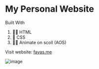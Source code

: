 # My Personal Website 

Built With

1. 👩‍💻 HTML
2. 🎨 CSS
3. 🧙‍♂️ Animate on scoll (AOS)

Visit website: [fayas.me](https://fayas.me)  
  

![image](https://user-images.githubusercontent.com/58919619/135618514-6ab58cca-7e8b-4f5d-8971-b65e372a4cc6.png)


